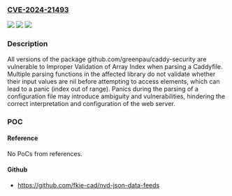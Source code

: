 ### [CVE-2024-21493](https://cve.mitre.org/cgi-bin/cvename.cgi?name=CVE-2024-21493)
![](https://img.shields.io/static/v1?label=Product&message=github.com%2Fgreenpau%2Fcaddy-security&color=blue)
![](https://img.shields.io/static/v1?label=Version&message=0%3C%20*%20&color=brighgreen)
![](https://img.shields.io/static/v1?label=Vulnerability&message=Improper%20Validation%20of%20Array%20Index&color=brighgreen)

### Description

All versions of the package github.com/greenpau/caddy-security are vulnerable to Improper Validation of Array Index when parsing a Caddyfile. Multiple parsing functions in the affected library do not validate whether their input values are nil before attempting to access elements, which can lead to a panic (index out of range). Panics during the parsing of a configuration file may introduce ambiguity and vulnerabilities, hindering the correct interpretation and configuration of the web server.

### POC

#### Reference
No PoCs from references.

#### Github
- https://github.com/fkie-cad/nvd-json-data-feeds


